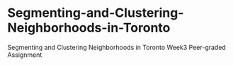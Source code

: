 # Segmenting-and-Clustering-Neighborhoods-in-Toronto
Segmenting and Clustering Neighborhoods in Toronto Week3 Peer-graded Assignment
